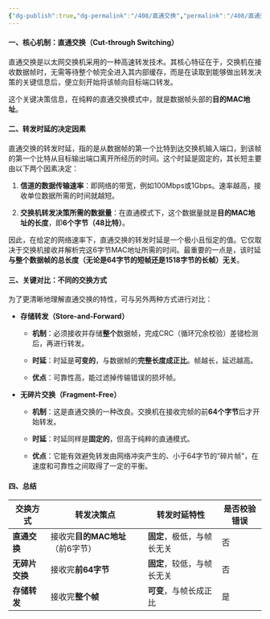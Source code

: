```yaml
---
{"dg-publish":true,"dg-permalink":"/408/直通交换","permalink":"/408/直通交换/","dgShowBacklinks":true,"dgShowLocalGraph":true,"dgShowInlineTitle":true}
---
```


#### 一、核心机制：直通交换（Cut-through Switching）

直通交换是以太网交换机采用的一种高速转发技术。其核心特征在于，交换机在接收数据帧时，无需等待整个帧完全进入其内部缓存，而是在读取到能够做出转发决策的关键信息后，便立刻开始将该帧向目标端口转发。

这个关键决策信息，在纯粹的直通交换模式中，就是数据帧头部的**目的MAC地址**。

#### 二、转发时延的决定因素

直通交换的转发时延，指的是从数据帧的第一个比特到达交换机输入端口，到该帧的第一个比特从目标输出端口离开所经历的时间。这个时延是固定的，其长短主要由以下两个因素决定：

1. **信道的数据传输速率**：即网络的带宽，例如100Mbps或1Gbps。速率越高，接收单位数据所需的时间就越短。
    
2. **交换机转发决策所需的数据量**：在直通模式下，这个数据量就是**目的MAC地址的长度**，即**6个字节（48比特）**。
    

因此，在给定的网络速率下，直通交换的转发时延是一个极小且恒定的值。它仅取决于交换机接收并解析完这6字节MAC地址所需的时间。最重要的一点是，该时延**与整个数据帧的总长度（无论是64字节的短帧还是1518字节的长帧）无关**。

#### 三、关键对比：不同的交换方式

为了更清晰地理解直通交换的特性，可与另外两种方式进行对比：

- **存储转发（Store-and-Forward）**
    
    - **机制**：必须接收并存储**整个**数据帧，完成CRC（循环冗余校验）差错检测后，再进行转发。
        
    - **时延**：时延是**可变的**，与数据帧的**完整长度成正比**。帧越长，延迟越高。
        
    - **优点**：可靠性高，能过滤掉传输错误的损坏帧。
        
- **无碎片交换（Fragment-Free）**
    
    - **机制**：这是直通交换的一种改良。交换机在接收完帧的前**64个字节**后才开始转发。
        
    - **时延**：时延同样是**固定的**，但高于纯粹的直通模式。
        
    - **优点**：它能有效避免转发由网络冲突产生的、小于64字节的“碎片帧”，在速度和可靠性之间取得了一定的平衡。
        

#### 四、总结

|交换方式|转发决策点|转发时延特性|是否校验错误|
|---|---|---|---|
|**直通交换**|接收完**目的MAC地址**（前6字节）|**固定**，极低，与帧长无关|否|
|**无碎片交换**|接收完**前64字节**|**固定**，较低，与帧长无关|否|
|**存储转发**|接收完**整个帧**|**可变**，与帧长成正比|是|
